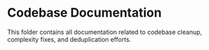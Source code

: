 # Codebase Documentation

This folder contains all documentation related to codebase cleanup, complexity fixes, and deduplication efforts.
